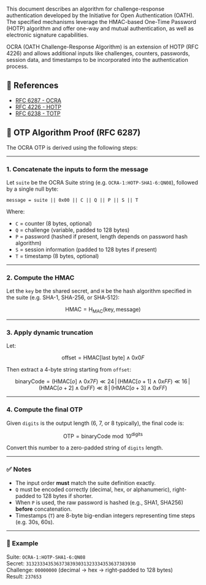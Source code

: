 This document describes an algorithm for challenge-response
authentication developed by the Initiative for Open Authentication
(OATH). The specified mechanisms leverage the HMAC-based One-Time
Password (HOTP) algorithm and offer one-way and mutual
authentication, as well as electronic signature capabilities.

OCRA (OATH Challenge-Response Algorithm) is an extension of HOTP
(RFC 4226) and allows additional inputs like challenges, counters,
passwords, session data, and timestamps to be incorporated into
the authentication process.

## 📖 References

- [RFC 6287 - OCRA](https://datatracker.ietf.org/doc/html/rfc6287)
- [RFC 4226 - HOTP](https://datatracker.ietf.org/doc/html/rfc4226)
- [RFC 6238 - TOTP](https://datatracker.ietf.org/doc/html/rfc6238)

## 🔢 OTP Algorithm Proof (RFC 6287)

The OCRA OTP is derived using the following steps:

---

### 1. **Concatenate the inputs to form the message**

Let `suite` be the OCRA Suite string (e.g. `OCRA-1:HOTP-SHA1-6:QN08`), followed by a single null byte:

```
message = suite || 0x00 || C || Q || P || S || T
```

Where:
- `C` = counter (8 bytes, optional)
- `Q` = challenge (variable, padded to 128 bytes)
- `P` = password (hashed if present, length depends on password hash algorithm)
- `S` = session information (padded to 128 bytes if present)
- `T` = timestamp (8 bytes, optional)

---

### 2. **Compute the HMAC**

Let the `key` be the shared secret, and `H` be the hash algorithm specified in the suite (e.g. SHA-1, SHA-256, or SHA-512):

$$
\text{HMAC} = \text{H}_\text{MAC}(\text{key}, \text{message})
$$

---

### 3. **Apply dynamic truncation**

Let:

$$
\text{offset} = \mathrm{HMAC}[\text{last byte}] \land 0x0F
$$

Then extract a 4-byte string starting from `offset`:

$$
\text{binaryCode} =
(\text{HMAC}[o] \land 0x7F) \ll 24 \,\vert\,
(\text{HMAC}[o+1] \land 0xFF) \ll 16 \,\vert\,
(\text{HMAC}[o+2] \land 0xFF) \ll 8 \,\vert\,
(\text{HMAC}[o+3] \land 0xFF)
$$

---

### 4. **Compute the final OTP**

Given `digits` is the output length (6, 7, or 8 typically), the final code is:

$$
\text{OTP} = \text{binaryCode} \bmod 10^{\text{digits}}
$$

Convert this number to a zero-padded string of `digits` length.

---

### ✅ Notes

- The input order **must** match the suite definition exactly.
- `Q` must be encoded correctly (decimal, hex, or alphanumeric), right-padded to 128 bytes if shorter.
- When `P` is used, the raw password is hashed (e.g., SHA1, SHA256) **before** concatenation.
- Timestamps (`T`) are 8-byte big-endian integers representing time steps (e.g. 30s, 60s).

---

### 📌 Example

Suite: `OCRA-1:HOTP-SHA1-6:QN08`  
Secret: `3132333435363738393031323334353637383930`  
Challenge: `00000000` (decimal → hex → right-padded to 128 bytes)  
Result: `237653`
